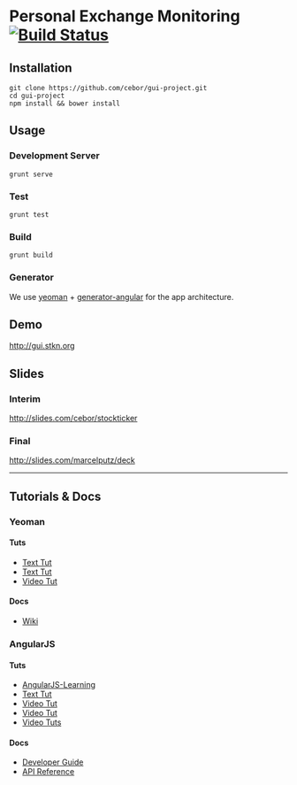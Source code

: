 Personal Exchange Monitoring [![Build Status](https://travis-ci.org/cebor/gui-project.svg)](https://travis-ci.org/cebor/gui-project)
===========

Installation
-----------
```
git clone https://github.com/cebor/gui-project.git
cd gui-project
npm install && bower install
```

Usage
-----------
### Development Server
```
grunt serve
```

### Test
```
grunt test
```

### Build
```
grunt build
```

### Generator
We use [yeoman](http://yeoman.io) + [generator-angular](https://github.com/yeoman/generator-angular)
for the app architecture.

Demo
-----------
http://gui.stkn.org

Slides
-----------

### Interim
http://slides.com/cebor/stockticker

### Final
http://slides.com/marcelputz/deck

***

Tutorials & Docs
-----------

### Yeoman

#### Tuts
- [Text Tut](http://code.tutsplus.com/tutorials/building-apps-with-the-yeoman-workflow--net-33254)
- [Text Tut](http://www.thinkster.io/angularjs/r1gRPYp4kM/angularjs-tutorial-learn-to-build-modern-webapps)
- [Video Tut](https://www.youtube.com/watch?v=rqdRXqeqgZs)

#### Docs
- [Wiki](https://github.com/yeoman/yeoman/wiki)

### AngularJS

#### Tuts
- [AngularJS-Learning](https://github.com/jmcunningham/AngularJS-Learning)
- [Text Tut](http://docs.angularjs.org/tutorial)
- [Video Tut](https://www.youtube.com/watch?v=i9MHigUZKEM)
- [Video Tut](https://www.youtube.com/watch?v=M4spK4QeUKY)
- [Video Tuts](https://www.youtube.com/user/angularjs)

#### Docs
- [Developer Guide](http://code.angularjs.org/1.2.16/docs/guide)
- [API Reference](http://code.angularjs.org/1.2.16/docs/api)
